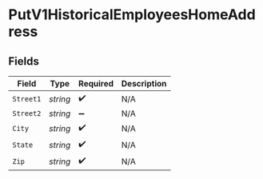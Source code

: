 # PutV1HistoricalEmployeesHomeAddress


## Fields

| Field              | Type               | Required           | Description        |
| ------------------ | ------------------ | ------------------ | ------------------ |
| `Street1`          | *string*           | :heavy_check_mark: | N/A                |
| `Street2`          | *string*           | :heavy_minus_sign: | N/A                |
| `City`             | *string*           | :heavy_check_mark: | N/A                |
| `State`            | *string*           | :heavy_check_mark: | N/A                |
| `Zip`              | *string*           | :heavy_check_mark: | N/A                |
